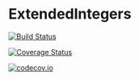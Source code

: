 # ExtendedIntegers

[![Build Status](https://travis-ci.org/Jutho/ExtendedIntegers.jl.svg?branch=master)](https://travis-ci.org/Jutho/ExtendedIntegers.jl)

[![Coverage Status](https://coveralls.io/repos/Jutho/ExtendedIntegers.jl/badge.svg?branch=master&service=github)](https://coveralls.io/github/Jutho/ExtendedIntegers.jl?branch=master)

[![codecov.io](http://codecov.io/github/Jutho/ExtendedIntegers.jl/coverage.svg?branch=master)](http://codecov.io/github/Jutho/ExtendedIntegers.jl?branch=master)
